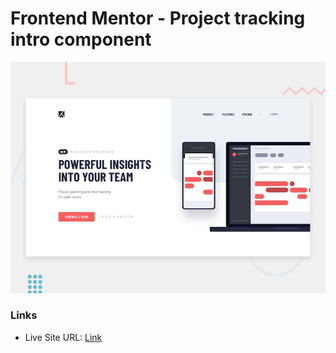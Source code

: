 # Frontend Mentor - Project tracking intro component

![Design preview for the Project tracking intro component](images/desktop-preview.jpg)

### Links

- Live Site URL: [Link](https://eloquent-einstein-16b656.netlify.app/)